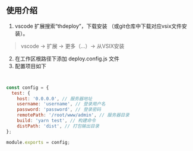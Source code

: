 ## 使用介绍

1. vscode 扩展搜索“thdeploy”，下载安装 （或git仓库中下载对应vsix文件安装）。  
  > vscode -> 扩展 -> 更多（...）-> 从VSIX安装   
2. 在工作区根路径下添加 deploy.config.js 文件   
3. 配置项目如下  

```javascript


const config = {
  test: {
    host: '0.0.0.0', // 服务器地址
    username: 'username', // 登录用户名
    password: 'password', // 登录密码
    remotePath: '/root/www/admin', // 服务器目录
    build: 'yarn test', // 构建命令
    distPath: 'dist', // 打包输出目录
};

module.exports = config;